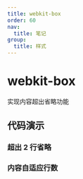 ```yaml
---
title: webkit-box
order: 60
nav:
  title: 笔记
group:
  title: 样式
---
```


# webkit-box

实现内容超出省略功能

## 代码演示

### 超出 2 行省略

<code src="./_demos/style/webkit-box/demo1.tsx"></code>

### 内容自适应行数

<code src="./_demos/style/webkit-box/demo2.tsx"></code>
